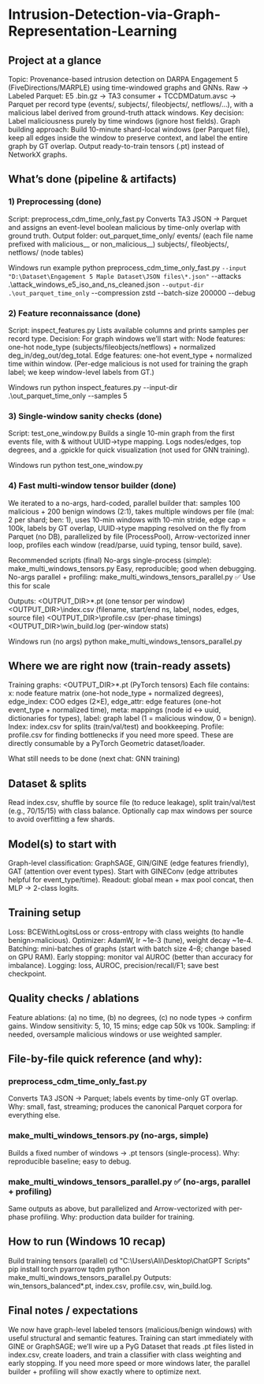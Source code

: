 # Intrusion-Detection-via-Graph-Representation-Learning
## Project at a glance
Topic: Provenance-based intrusion detection on DARPA Engagement 5 (FiveDirections/MARPLE) using time-windowed graphs and GNNs.
Raw → Labeled Parquet: E5 .bin.gz → TA3 consumer + TCCDMDatum.avsc → Parquet per record type (events/, subjects/, fileobjects/, netflows/…), with a malicious label derived from ground-truth attack windows.
Key decision: Label maliciousness purely by time windows (ignore host fields).
Graph building approach: Build 10-minute shard-local windows (per Parquet file), keep all edges inside the window to preserve context, and label the entire graph by GT overlap. Output ready-to-train tensors (.pt) instead of NetworkX graphs.

## What’s done (pipeline & artifacts)
### 1) Preprocessing (done)
Script: preprocess_cdm_time_only_fast.py
Converts TA3 JSON → Parquet and assigns an event-level boolean malicious by time-only overlap with ground truth.
Output folder: out_parquet_time_only/
events/ (each file name prefixed with malicious__ or non_malicious__)
subjects/, fileobjects/, netflows/ (node tables)

Windows run example
python preprocess_cdm_time_only_fast.py `
  --input "D:\Dataset\Engagement 5 Maple Dataset\JSON files\*.json" `
  --attacks .\attack_windows_e5_iso_and_ns_cleaned.json `
  --output-dir .\out_parquet_time_only `
  --compression zstd --batch-size 200000 --debug


### 2) Feature reconnaissance (done)
Script: inspect_features.py
Lists available columns and prints samples per record type.
Decision: For graph windows we’ll start with:
Node features: one-hot node_type (subjects/fileobjects/netflows) + normalized deg_in/deg_out/deg_total.
Edge features: one-hot event_type + normalized time within window.
(Per-edge malicious is not used for training the graph label; we keep window-level labels from GT.)

Windows run
python inspect_features.py --input-dir .\out_parquet_time_only --samples 5

### 3) Single-window sanity checks (done)
Script: test_one_window.py
Builds a single 10-min graph from the first events file, with & without UUID→type mapping.
Logs nodes/edges, top degrees, and a .gpickle for quick visualization (not used for GNN training).

Windows run
python test_one_window.py

### 4) Fast multi-window tensor builder (done)
We iterated to a no-args, hard-coded, parallel builder that:
samples 100 malicious + 200 benign windows (2:1),
takes multiple windows per file (mal: 2 per shard; ben: 1),
uses 10-min windows with 10-min stride, edge cap = 100k,
labels by GT overlap,
UUID→type mapping resolved on the fly from Parquet (no DB),
parallelized by file (ProcessPool),
Arrow-vectorized inner loop,
profiles each window (read/parse, uuid typing, tensor build, save).

Recommended scripts (final)
No-args single-process (simple): make_multi_windows_tensors.py
Easy, reproducible; good when debugging.
No-args parallel + profiling: make_multi_windows_tensors_parallel.py ✅ Use this for scale

Outputs:
<OUTPUT_DIR>\*.pt (one tensor per window)
<OUTPUT_DIR>\index.csv (filename, start/end ns, label, nodes, edges, source file)
<OUTPUT_DIR>\profile.csv (per-phase timings)
<OUTPUT_DIR>\win_build.log (per-window stats)

Windows run (no args)
python make_multi_windows_tensors_parallel.py


## Where we are right now (train-ready assets)
Training graphs: <OUTPUT_DIR>\*.pt (PyTorch tensors)
Each file contains:
x: node feature matrix (one-hot node_type + normalized degrees),
edge_index: COO edges (2×E),
edge_attr: edge features (one-hot event_type + normalized time),
meta: mappings (node id ↔ uuid, dictionaries for types),
label: graph label (1 = malicious window, 0 = benign).
Index: index.csv for splits (train/val/test) and bookkeeping.
Profile: profile.csv for finding bottlenecks if you need more speed.
These are directly consumable by a PyTorch Geometric dataset/loader.

What still needs to be done (next chat: GNN training)

## Dataset & splits
Read index.csv, shuffle by source file (to reduce leakage), split train/val/test (e.g., 70/15/15) with class balance.
Optionally cap max windows per source to avoid overfitting a few shards.

## Model(s) to start with
Graph-level classification: GraphSAGE, GIN/GINE (edge features friendly), GAT (attention over event types). Start with GINEConv (edge attributes helpful for event_type/time).
Readout: global mean + max pool concat, then MLP → 2-class logits.

## Training setup
Loss: BCEWithLogitsLoss or cross-entropy with class weights (to handle benign>malicious).
Optimizer: AdamW, lr ~1e-3 (tune), weight decay ~1e-4.
Batching: mini-batches of graphs (start with batch size 4–8; change based on GPU RAM).
Early stopping: monitor val AUROC (better than accuracy for imbalance).
Logging: loss, AUROC, precision/recall/F1; save best checkpoint.

## Quality checks / ablations
Feature ablations: (a) no time, (b) no degrees, (c) no node types → confirm gains.
Window sensitivity: 5, 10, 15 mins; edge cap 50k vs 100k.
Sampling: if needed, oversample malicious windows or use weighted sampler.

## File-by-file quick reference (and why):
### preprocess_cdm_time_only_fast.py
Converts TA3 JSON → Parquet; labels events by time-only GT overlap.
Why: small, fast, streaming; produces the canonical Parquet corpora for everything else.

### make_multi_windows_tensors.py (no-args, simple)
Builds a fixed number of windows → .pt tensors (single-process).
Why: reproducible baseline; easy to debug.

### make_multi_windows_tensors_parallel.py ✅ (no-args, parallel + profiling)
Same outputs as above, but parallelized and Arrow-vectorized with per-phase profiling.
Why: production data builder for training.

## How to run (Windows 10 recap)
Build training tensors (parallel)
cd "C:\Users\Ali\Desktop\ChatGPT Scripts"
pip install torch pyarrow tqdm
python make_multi_windows_tensors_parallel.py
Outputs: win_tensors_balanced\*.pt, index.csv, profile.csv, win_build.log.

## Final notes / expectations
We now have graph-level labeled tensors (malicious/benign windows) with useful structural and semantic features.
Training can start immediately with GINE or GraphSAGE; we’ll wire up a PyG Dataset that reads .pt files listed in index.csv, create loaders, and train a classifier with class weighting and early stopping.
If you need more speed or more windows later, the parallel builder + profiling will show exactly where to optimize next.

